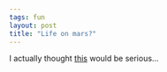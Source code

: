 ```yaml
---
tags: fun
layout: post
title: "Life on mars?"
---
```




I actually thought <a href="http://inessential.com/?comments=1&postid=2776">this</a> would be serious...


